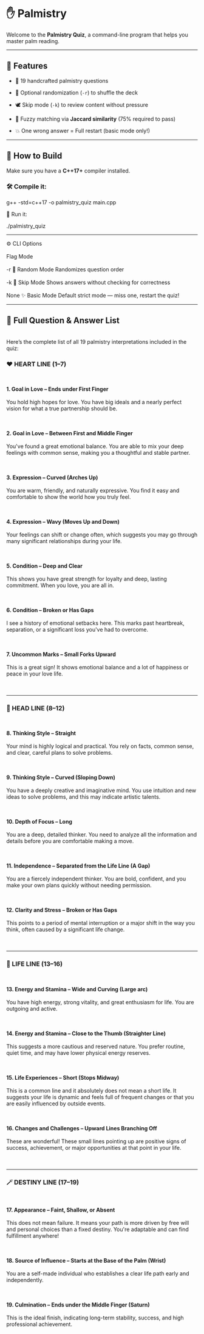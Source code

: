 # ✋ Palmistry 

Welcome to the **Palmistry Quiz**, a command-line program that helps you master palm reading.


---

## 🕺 Features
- 🧠 19 handcrafted palmistry questions<br>

- 🔁 Optional randomization (`-r`) to shuffle the deck<br>

- 🕊️ Skip mode (`-k`) to review content without pressure<br>

- 🧮 Fuzzy matching via **Jaccard similarity** (75% required to pass)<br>

- 💥 One wrong answer = Full restart (basic mode only!)

---

## 🔧 How to Build

Make sure you have a **C++17+** compiler installed.

### 🛠️ Compile it:

g++ -std=c++17 -o palmistry_quiz main.cpp

🚀 Run it:

./palmistry_quiz


---

⚙️ CLI Options
<br><br>
Flag	Mode
<br><br>
-r	🎲 Random Mode	Randomizes question order
<br><br>
-k	🧘 Skip Mode	Shows answers without checking for correctness
<br><br>
None  ✨ Basic Mode	Default strict mode — miss one, restart the quiz!



---

## 📖 Full Question & Answer List  
<br>
Here’s the complete list of all 19 palmistry interpretations included in the quiz:


### ❤️ HEART LINE (1–7)  
<br>

**1. Goal in Love – Ends under First Finger**  
<br>
You hold high hopes for love. You have big ideals and a nearly perfect vision for what a true partnership should be.  
<br><br>

**2. Goal in Love – Between First and Middle Finger**  
<br>
You've found a great emotional balance. You are able to mix your deep feelings with common sense, making you a thoughtful and stable partner.  
<br><br>

**3. Expression – Curved (Arches Up)**  
<br>
You are warm, friendly, and naturally expressive. You find it easy and comfortable to show the world how you truly feel.  
<br><br>

**4. Expression – Wavy (Moves Up and Down)**  
<br>
Your feelings can shift or change often, which suggests you may go through many significant relationships during your life.  
<br><br>

**5. Condition – Deep and Clear**  
<br>
This shows you have great strength for loyalty and deep, lasting commitment. When you love, you are all in.  
<br><br>

**6. Condition – Broken or Has Gaps**  
<br>
I see a history of emotional setbacks here. This marks past heartbreak, separation, or a significant loss you've had to overcome.  
<br><br>

**7. Uncommon Marks – Small Forks Upward**  
<br>
This is a great sign! It shows emotional balance and a lot of happiness or peace in your love life.  
<br><br>

---

### 🧠 HEAD LINE (8–12)  
<br>

**8. Thinking Style – Straight**  
<br>
Your mind is highly logical and practical. You rely on facts, common sense, and clear, careful plans to solve problems.  
<br><br>

**9. Thinking Style – Curved (Sloping Down)**  
<br>
You have a deeply creative and imaginative mind. You use intuition and new ideas to solve problems, and this may indicate artistic talents.  
<br><br>

**10. Depth of Focus – Long**  
<br>
You are a deep, detailed thinker. You need to analyze all the information and details before you are comfortable making a move.  
<br><br>

**11. Independence – Separated from the Life Line (A Gap)**  
<br>
You are a fiercely independent thinker. You are bold, confident, and you make your own plans quickly without needing permission.  
<br><br>

**12. Clarity and Stress – Broken or Has Gaps**  
<br>
This points to a period of mental interruption or a major shift in the way you think, often caused by a significant life change.  
<br><br>

---

### 🌿 LIFE LINE (13–16)  
<br>

**13. Energy and Stamina – Wide and Curving (Large arc)**  
<br>
You have high energy, strong vitality, and great enthusiasm for life. You are outgoing and active.  
<br><br>

**14. Energy and Stamina – Close to the Thumb (Straighter Line)**  
<br>
This suggests a more cautious and reserved nature. You prefer routine, quiet time, and may have lower physical energy reserves.  
<br><br>

**15. Life Experiences – Short (Stops Midway)**  
<br>
This is a common line and it absolutely does not mean a short life. It suggests your life is dynamic and feels full of frequent changes or that you are easily influenced by outside events.  
<br><br>

**16. Changes and Challenges – Upward Lines Branching Off**  
<br>
These are wonderful! These small lines pointing up are positive signs of success, achievement, or major opportunities at that point in your life.  
<br><br>

---

### 🪄 DESTINY LINE (17–19)  
<br>

**17. Appearance – Faint, Shallow, or Absent**  
<br>
This does not mean failure. It means your path is more driven by free will and personal choices than a fixed destiny. You're adaptable and can find fulfillment anywhere!  
<br><br>

**18. Source of Influence – Starts at the Base of the Palm (Wrist)**  
<br>
You are a self-made individual who establishes a clear life path early and independently.  
<br><br>

**19. Culmination – Ends under the Middle Finger (Saturn)**  
<br>
This is the ideal finish, indicating long-term stability, success, and high professional achievement.  
<br><br>
